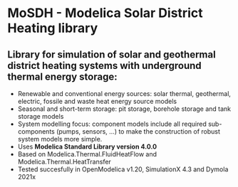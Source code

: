 # MoSDH - Modelica Solar District Heating library

## Library for simulation of solar and geothermal district heating systems with underground thermal energy storage:
- Renewable and conventional energy sources: solar thermal, geothermal, electric, fossile and waste heat energy source models
- Seasonal and short-term storage: pit storage, borehole storage and tank storage models
- System modelling focus: component models include all required sub-components (pumps, sensors, ...) to make the construction of robust system models more simple.
- Uses **Modelica Standard Library version 4.0.0**
- Based on Modelica.Thermal.FluidHeatFlow and Modelica.Thermal.HeatTransfer
- Tested succesfully in OpenModelica v1.20, SimulationX 4.3 and Dymola 2021x



